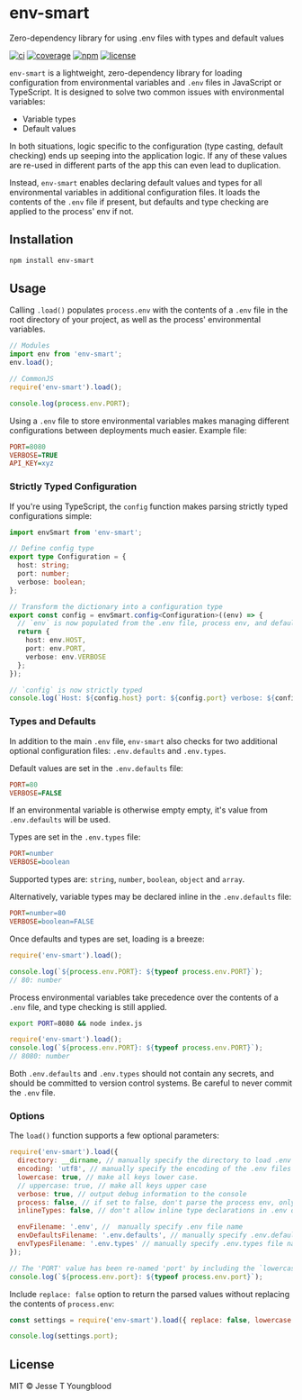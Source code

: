 # env-smart

Zero-dependency library for using .env files with types and default values

[![ci](https://github.com/jessety/env-smart/workflows/ci/badge.svg)](https://github.com/jessety/env-smart/actions)
[![coverage](https://codecov.io/gh/jessety/env-smart/branch/main/graph/badge.svg?token=F0L99B4KW5)](https://codecov.io/gh/jessety/env-smart)
[![npm](https://img.shields.io/npm/v/env-smart.svg)](https://www.npmjs.com/package/env-smart)
[![license](https://img.shields.io/github/license/jessety/env-smart.svg)](https://github.com/jessety/env-smart/blob/main/LICENSE)

`env-smart` is a lightweight, zero-dependency library for loading configuration from environmental variables and `.env` files in JavaScript or TypeScript. It is designed to solve two common issues with environmental variables:

- Variable types
- Default values

In both situations, logic specific to the configuration (type casting, default checking) ends up seeping into the application logic. If any of these values are re-used in different parts of the app this can even lead to duplication.

Instead, `env-smart` enables declaring default values and types for all environmental variables in additional configuration files. It loads the contents of the `.env` file if present, but defaults and type checking are applied to the process' env if not.

## Installation

```bash
npm install env-smart
```

## Usage

Calling `.load()` populates `process.env` with the contents of a `.env` file in the root directory of your project, as well as the process' environmental variables.

```javascript
// Modules
import env from 'env-smart';
env.load();

// CommonJS
require('env-smart').load();

console.log(process.env.PORT);
```

Using a `.env` file to store environmental variables makes managing different configurations between deployments much easier. Example file:

```ini
PORT=8080
VERBOSE=TRUE
API_KEY=xyz
```

### Strictly Typed Configuration

If you're using TypeScript, the `config` function makes parsing strictly typed configurations simple:

```typescript
import envSmart from 'env-smart';

// Define config type
export type Configuration = {
  host: string;
  port: number;
  verbose: boolean;
};

// Transform the dictionary into a configuration type
export const config = envSmart.config<Configuration>((env) => {
  // `env` is now populated from the .env file, process env, and defaults
  return {
    host: env.HOST,
    port: env.PORT,
    verbose: env.VERBOSE
  };
});

// `config` is now strictly typed
console.log(`Host: ${config.host} port: ${config.port} verbose: ${config.verbose} `);
```

### Types and Defaults

In addition to the main `.env` file, `env-smart` also checks for two additional optional configuration files: `.env.defaults` and `.env.types`.

Default values are set in the `.env.defaults` file:

```ini
PORT=80
VERBOSE=FALSE
```

If an environmental variable is otherwise empty empty, it's value from `.env.defaults` will be used.

Types are set in the `.env.types` file:

```ini
PORT=number
VERBOSE=boolean
```

Supported types are: `string`, `number`, `boolean`, `object` and `array`.

Alternatively, variable types may be declared inline in the `.env.defaults` file:

```ini
PORT=number=80
VERBOSE=boolean=FALSE
```

Once defaults and types are set, loading is a breeze:

```javascript
require('env-smart').load();

console.log(`${process.env.PORT}: ${typeof process.env.PORT}`);
// 80: number
```

Process environmental variables take precedence over the contents of a `.env` file, and type checking is still applied.

```bash
export PORT=8080 && node index.js
```

```javascript
require('env-smart').load();
console.log(`${process.env.PORT}: ${typeof process.env.PORT}`);
// 8080: number
```

Both `.env.defaults` and `.env.types` should not contain any secrets, and should be committed to version control systems. Be careful to never commit the `.env` file.

### Options

The `load()` function supports a few optional parameters:

```javascript
require('env-smart').load({
  directory: __dirname, // manually specify the directory to load .env files from
  encoding: 'utf8', // manually specify the encoding of the .env files
  lowercase: true, // make all keys lower case.
  // uppercase: true, // make all keys upper case
  verbose: true, // output debug information to the console
  process: false, // if set to false, don't parse the process env, only dotfiles
  inlineTypes: false, // don't allow inline type declarations in .env or .env.defaults, e.g. PORT=number=8080

  envFilename: '.env', //  manually specify .env file name
  envDefaultsFilename: '.env.defaults', // manually specify .env.defaults file name
  envTypesFilename: '.env.types' // manually specify .env.types file name
});

// The 'PORT' value has been re-named 'port' by including the `lowercase` option
console.log(`${process.env.port}: ${typeof process.env.port}`);
```

Include `replace: false` option to return the parsed values without replacing the contents of `process.env`:

```javascript
const settings = require('env-smart').load({ replace: false, lowercase: true });

console.log(settings.port);
```

## License

MIT © Jesse T Youngblood
